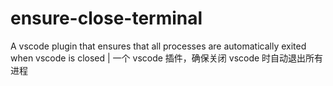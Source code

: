 # ensure-close-terminal

A vscode plugin that ensures that all processes are automatically exited when vscode is closed | 一个 vscode 插件，确保关闭 vscode 时自动退出所有进程



